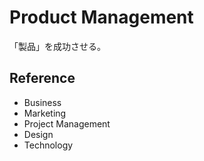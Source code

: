 # Product Management

「製品」を成功させる。

## Reference

- Business
- Marketing
- Project Management
- Design
- Technology
